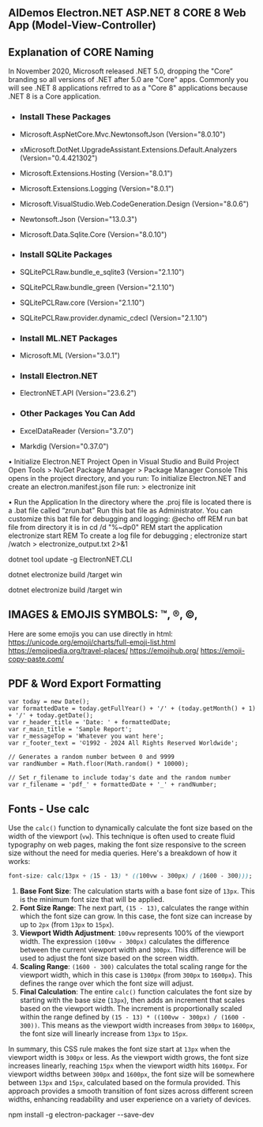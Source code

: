 ﻿## AIDemos Electron.NET ASP.NET 8 CORE 8 Web App (Model-View-Controller)

## Explanation of CORE Naming
In November 2020, Microsoft released .NET 5.0, dropping the "Core” branding so all 
versions of .NET after 5.0 are "Core" apps. Commonly you will see .NET 8 applications 
refrred to as a "Core 8" applications because .NET 8 is a Core application.

- ### Install These Packages
- Microsoft.AspNetCore.Mvc.NewtonsoftJson (Version="8.0.10")
- xMicrosoft.DotNet.UpgradeAssistant.Extensions.Default.Analyzers (Version="0.4.421302")
- Microsoft.Extensions.Hosting (Version="8.0.1") 
- Microsoft.Extensions.Logging (Version="8.0.1")
- Microsoft.VisualStudio.Web.CodeGeneration.Design (Version="8.0.6")
- Newtonsoft.Json (Version="13.0.3")
- Microsoft.Data.Sqlite.Core (Version="8.0.10")

- ### Install SQLite Packages
- SQLitePCLRaw.bundle_e_sqlite3 (Version="2.1.10")  
- SQLitePCLRaw.bundle_green (Version="2.1.10")
- SQLitePCLRaw.core (Version="2.1.10")
- SQLitePCLRaw.provider.dynamic_cdecl (Version="2.1.10")

- ### Install ML.NET Packages
- Microsoft.ML (Version="3.0.1")

- ### Install Electron.NET
- ElectronNET.API (Version="23.6.2")

- ### Other Packages You Can Add
- ExcelDataReader (Version="3.7.0")
- Markdig (Version="0.37.0")

•	Initialize Electron.NET Project
Open in Visual Studio and Build Project
Open Tools > NuGet Package Manager > Package Manager Console
This opens in the project directory, and you run:
To initialize Electron.NET and create an electron.manifest.json file run:
    > electronize init

•	Run the Application
 In the directory where the .proj file is located there is a .bat file called “zrun.bat”
 Run this bat file as Administrator.
 You can customize this bat file for debugging and logging:
@echo off
REM run bat file from directory it is in
cd /d "%~dp0"
REM start the application electronize start
REM To create a log file for debugging
; electronize start /watch > electronize_output.txt 2>&1








dotnet tool update -g ElectronNET.CLI

dotnet electronize build /target win

dotnet electronize build /target win




## IMAGES & EMOJIS SYMBOLS: ™, ®, ©, 

Here are some emojis you can use directly in html:
https://unicode.org/emoji/charts/full-emoji-list.html
https://emojipedia.org/travel-places/
https://emojihub.org/
https://emoji-copy-paste.com/

## PDF & Word Export Formatting

    var today = new Date();
    var formattedDate = today.getFullYear() + '/' + (today.getMonth() + 1) + '/' + today.getDate();
    var r_header_title = 'Date: ' + formattedDate;
    var r_main_title = 'Sample Report';
    var r_messageTop = 'Whatever you want here';
    var r_footer_text = '©1992 - 2024 All Rights Reserved Worldwide';

    // Generates a random number between 0 and 9999
    var randNumber = Math.floor(Math.random() * 10000);  

    // Set r_filename to include today's date and the random number
    var r_filename = 'pdf_' + formattedDate + '_' + randNumber;


## Fonts - Use calc

Use the `calc()` function to dynamically calculate the font size based on the width of the viewport (`vw`). This technique is often used to create fluid typography on web pages, making the font size responsive to the screen size without the need for media queries. Here's a breakdown of how it works:

```css
font-size: calc(13px + (15 - 13) * ((100vw - 300px) / (1600 - 300)));
```

1. **Base Font Size**: The calculation starts with a base font size of `13px`. This is the minimum font size that will be applied.
2. **Font Size Range**: The next part, `(15 - 13)`, calculates the range within which the font size can grow. In this case, the font size can increase by up to `2px` (from `13px` to `15px`).
3. **Viewport Width Adjustment**: `100vw` represents 100% of the viewport width. The expression `(100vw - 300px)` calculates the difference between the current viewport width and `300px`. This difference will be used to adjust the font size based on the screen width.
4. **Scaling Range**: `(1600 - 300)` calculates the total scaling range for the viewport width, which in this case is `1300px` (from `300px` to `1600px`). This defines the range over which the font size will adjust.
5. **Final Calculation**: The entire `calc()` function calculates the font size by starting with the base size (`13px`), then adds an increment that scales based on the viewport width. The increment is proportionally scaled within the range defined by `(15 - 13) * ((100vw - 300px) / (1600 - 300))`. This means as the viewport width increases from `300px` to `1600px`, the font size will linearly increase from `13px` to `15px`.

In summary, this CSS rule makes the font size start at `13px` when the viewport width is `300px` or less. 
As the viewport width grows, the font size increases linearly, reaching `15px` when the viewport width hits `1600px`. 
For viewport widths between `300px` and `1600px`, the font size will be somewhere between `13px` and `15px`, calculated 
based on the formula provided. This approach provides a smooth transition of font sizes across different screen widths, 
enhancing readability and user experience on a variety of devices.



npm install -g electron-packager --save-dev